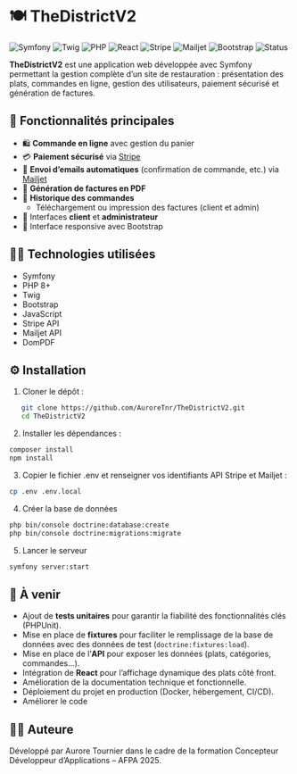 # 🍽️ TheDistrictV2

![Symfony](https://img.shields.io/badge/Symfony-000000?style=for-the-badge&logo=symfony&logoColor=white)
![Twig](https://img.shields.io/badge/Twig-FFD600?style=for-the-badge&logo=twig&logoColor=black)
![PHP](https://img.shields.io/badge/PHP-777BB4?style=for-the-badge&logo=php&logoColor=white)
![React](https://img.shields.io/badge/React-61DAFB?style=for-the-badge&logo=react&logoColor=black)
![Stripe](https://img.shields.io/badge/Stripe-008CDD?style=for-the-badge&logo=stripe&logoColor=white)
![Mailjet](https://img.shields.io/badge/Mailjet-F5A623?style=for-the-badge&logo=mailjet&logoColor=white)
![Bootstrap](https://img.shields.io/badge/Bootstrap-7952B3?style=for-the-badge&logo=bootstrap&logoColor=white)
![Status](https://img.shields.io/badge/Status-En%20cours-yellow?style=for-the-badge)


**TheDistrictV2** est une application web développée avec Symfony permettant la gestion complète d’un site de restauration : présentation des plats, commandes en ligne, gestion des utilisateurs, paiement sécurisé et génération de factures.

## 🚀 Fonctionnalités principales

- 🛍️ **Commande en ligne** avec gestion du panier  
- 💳 **Paiement sécurisé** via [Stripe](https://stripe.com/)  
- 📧 **Envoi d’emails automatiques** (confirmation de commande, etc.) via [Mailjet](https://www.mailjet.com/)  
- 🧾 **Génération de factures en PDF**  
- 📂 **Historique des commandes**  
  - Téléchargement ou impression des factures (client et admin)  
- 🔐 Interfaces **client** et **administrateur**  
- 📱 Interface responsive avec Bootstrap  

## 🧑‍💻 Technologies utilisées

- Symfony  
- PHP 8+  
- Twig  
- Bootstrap  
- JavaScript  
- Stripe API  
- Mailjet API  
- DomPDF  

## ⚙️ Installation

1. Cloner le dépôt :
```bash
   git clone https://github.com/AuroreTnr/TheDistrictV2.git
   cd TheDistrictV2
```

2. Installer les dépendances :
```bash
composer install
npm install
```

3. Copier le fichier .env et renseigner vos identifiants API Stripe et Mailjet :
```bash
cp .env .env.local
```

4. Créer la base de données
```bash
php bin/console doctrine:database:create
php bin/console doctrine:migrations:migrate
```
5. Lancer le serveur
```bash
symfony server:start
```

## 🚧 À venir

- Ajout de **tests unitaires** pour garantir la fiabilité des fonctionnalités clés (PHPUnit).
- Mise en place de **fixtures** pour faciliter le remplissage de la base de données avec des données de test (`doctrine:fixtures:load`).
- Mise en place de l’**API** pour exposer les données (plats, catégories, commandes...).
- Intégration de **React** pour l’affichage dynamique des plats côté front.
- Amélioration de la documentation technique et fonctionnelle.
- Déploiement du projet en production (Docker, hébergement, CI/CD).
- Améliorer le code


## 🙋‍♀️ Auteure
Développé par Aurore Tournier dans le cadre de la formation Concepteur Développeur d’Applications – AFPA 2025.

















